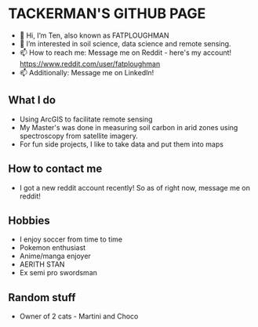 # TACKERMAN'S GITHUB PAGE

- 👋 Hi, I’m Ten, also known as FATPLOUGHMAN
- 👀 I’m interested in soil science, data science and remote sensing.
- 📫 How to reach me: Message me on Reddit - here's my account! https://www.reddit.com/user/fatploughman
- 📫 Additionally: Message me on LinkedIn!

## What I do
- Using ArcGIS to facilitate remote sensing
- My Master's was done in measuring soil carbon in arid zones using spectroscopy from satellite imagery.
- For fun side projects, I like to take data and put them into maps

## How to contact me
- I got a new reddit account recently! So as of right now, message me on reddit!

## Hobbies
- I enjoy soccer from time to time
- Pokemon enthusiast
- Anime/manga enjoyer
- AERITH STAN
- Ex semi pro swordsman
  
## Random stuff
- Owner of 2 cats - Martini and Choco

